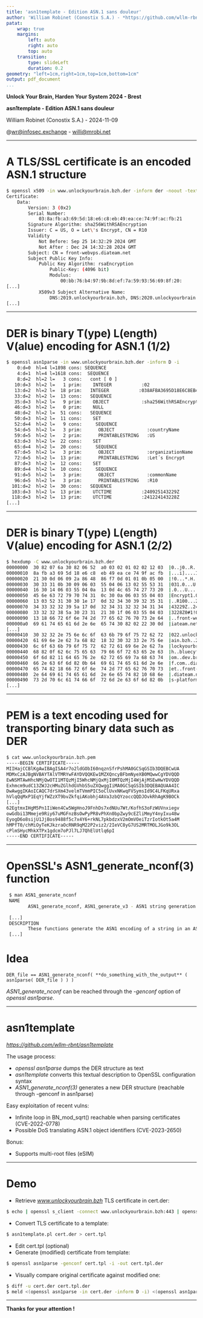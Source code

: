 ```yaml
---
title: 'asn1template - Edition ASN.1 sans douleur'
author: 'William Robinet (Conostix S.A.) - *https://github.com/wllm-rbnt/asn1template*'
patat:
    wrap: true
    margins:
        left: auto
        right: auto
        top: auto
    transition:
        type: slideLeft
        duration: 0.2
geometry: "left=1cm,right=1cm,top=1cm,bottom=1cm"
output: pdf_document
...
```


**Unlock Your Brain, Harden Your System 2024 - Brest**

**asn1template - Edition ASN.1 sans douleur**

William Robinet (Conostix S.A.) - 2024-11-09

@wr@infosec.exchange - willi@mrobi.net

---

<!--config:
margins:
    left: 10
    right: 10
-->

# A TLS/SSL certificate is an encoded ASN.1 structure

```bash
$ openssl x509 -in www.unlockyourbrain.bzh.der -inform der -noout -text
Certificate:
    Data:
        Version: 3 (0x2)
        Serial Number:
            03:8a:fb:a3:69:5d:18:e6:c8:eb:49:ea:ce:74:9f:ac:fb:21
        Signature Algorithm: sha256WithRSAEncryption
        Issuer: C = US, O = Let\'s Encrypt, CN = R10
        Validity
            Not Before: Sep 25 14:32:29 2024 GMT
            Not After : Dec 24 14:32:28 2024 GMT
        Subject: CN = front-webvps.diateam.net
        Subject Public Key Info:
            Public Key Algorithm: rsaEncryption
                Public-Key: (4096 bit)
                Modulus:
                    00:bb:76:b4:97:9b:8d:ef:7a:59:93:56:69:8f:20:
[...]
            X509v3 Subject Alternative Name: 
                DNS:2019.unlockyourbrain.bzh, DNS:2020.unlockyourbrain.bzh, [...] DNS:www2.bluecyforce.com
[...]
```
---

<!--config:
margins:
    left: 10
    right: 10
-->

# DER is binary T(ype) L(ength) V(alue) encoding for ASN.1 (1/2)

```bash
$ openssl asn1parse -in www.unlockyourbrain.bzh.der -inform D -i
    0:d=0  hl=4 l=1898 cons: SEQUENCE          
    4:d=1  hl=4 l=1618 cons:  SEQUENCE          
    8:d=2  hl=2 l=   3 cons:   cont [ 0 ]        
   10:d=3  hl=2 l=   1 prim:    INTEGER           :02
   13:d=2  hl=2 l=  18 prim:   INTEGER           :038AFBA3695D18E6C8EB49EACE749FACFB21
   33:d=2  hl=2 l=  13 cons:   SEQUENCE          
   35:d=3  hl=2 l=   9 prim:    OBJECT            :sha256WithRSAEncryption
   46:d=3  hl=2 l=   0 prim:    NULL              
   48:d=2  hl=2 l=  51 cons:   SEQUENCE          
   50:d=3  hl=2 l=  11 cons:    SET               
   52:d=4  hl=2 l=   9 cons:     SEQUENCE          
   54:d=5  hl=2 l=   3 prim:      OBJECT            :countryName
   59:d=5  hl=2 l=   2 prim:      PRINTABLESTRING   :US
   63:d=3  hl=2 l=  22 cons:    SET               
   65:d=4  hl=2 l=  20 cons:     SEQUENCE          
   67:d=5  hl=2 l=   3 prim:      OBJECT            :organizationName
   72:d=5  hl=2 l=  13 prim:      PRINTABLESTRING   :Let´s Encrypt
   87:d=3  hl=2 l=  12 cons:    SET               
   89:d=4  hl=2 l=  10 cons:     SEQUENCE          
   91:d=5  hl=2 l=   3 prim:      OBJECT            :commonName
   96:d=5  hl=2 l=   3 prim:      PRINTABLESTRING   :R10
  101:d=2  hl=2 l=  30 cons:   SEQUENCE          
  103:d=3  hl=2 l=  13 prim:    UTCTIME           :240925143229Z
  118:d=3  hl=2 l=  13 prim:    UTCTIME           :241224143228Z
[...]
```

---

<!--config:
margins:
    left: 10
    right: 10
-->

# DER is binary T(ype) L(ength) V(alue) encoding for ASN.1 (2/2)

```bash
$ hexdump -C www.unlockyourbrain.bzh.der 
00000000  30 82 07 6a 30 82 06 52  a0 03 02 01 02 02 12 03  |0..j0..R........|
00000010  8a fb a3 69 5d 18 e6 c8  eb 49 ea ce 74 9f ac fb  |...i]....I..t...|
00000020  21 30 0d 06 09 2a 86 48  86 f7 0d 01 01 0b 05 00  |!0...*.H........|
00000030  30 33 31 0b 30 09 06 03  55 04 06 13 02 55 53 31  |031.0...U....US1|
00000040  16 30 14 06 03 55 04 0a  13 0d 4c 65 74 27 73 20  |.0...U....Let´s |
00000050  45 6e 63 72 79 70 74 31  0c 30 0a 06 03 55 04 03  |Encrypt1.0...U..|
00000060  13 03 52 31 30 30 1e 17  0d 32 34 30 39 32 35 31  |..R100...2409251|
00000070  34 33 32 32 39 5a 17 0d  32 34 31 32 32 34 31 34  |43229Z..24122414|
00000080  33 32 32 38 5a 30 23 31  21 30 1f 06 03 55 04 03  |3228Z0#1!0...U..|
00000090  13 18 66 72 6f 6e 74 2d  77 65 62 76 70 73 2e 64  |..front-webvps.d|
000000a0  69 61 74 65 61 6d 2e 6e  65 74 30 82 02 22 30 0d  |iateam.net0.. 0.|
[...]
00000410  30 32 32 2e 75 6e 6c 6f  63 6b 79 6f 75 72 62 72  |022.unlockyourbr|
00000420  61 69 6e 2e 62 7a 68 82  18 32 30 32 33 2e 75 6e  |ain.bzh..2023.un|
00000430  6c 6f 63 6b 79 6f 75 72  62 72 61 69 6e 2e 62 7a  |lockyourbrain.bz|
00000440  68 82 0f 62 6c 75 65 63  79 66 6f 72 63 65 2e 63  |h..bluecyforce.c|
00000450  6f 6d 82 11 64 65 76 2e  62 72 65 69 7a 68 63 74  |om..dev.breizhct|
00000460  66 2e 63 6f 6d 82 0b 64  69 61 74 65 61 6d 2e 6e  |f.com..diateam.n|
00000470  65 74 82 18 66 72 6f 6e  74 2d 77 65 62 76 70 73  |et..front-webvps|
00000480  2e 64 69 61 74 65 61 6d  2e 6e 65 74 82 10 68 6e  |.diateam.net..hn|
00000490  73 2d 70 6c 61 74 66 6f  72 6d 2e 63 6f 6d 82 0b  |s-platform.com..|
[...]
```

---

<!--config:
margins:
    left: 10
    right: 10
-->

# PEM is a text encoding used for transporting binary data such as DER

```bash
$ cat www.unlockyourbrain.bzh.pem
-----BEGIN CERTIFICATE-----
MIIHajCCBlKgAwIBAgISA4r7o2ldGObI60nqznSfrPshMA0GCSqGSIb3DQEBCwUA
MDMxCzAJBgNVBAYTAlVTMRYwFAYDVQQKEw1MZXQncyBFbmNyeXB0MQwwCgYDVQQD
EwNSMTAwHhcNMjQwOTI1MTQzMjI5WhcNMjQxMjI0MTQzMjI4WjAjMSEwHwYDVQQD
Exhmcm9udC13ZWJ2cHMuZGlhdGVhbS5uZXQwggIiMA0GCSqGSIb3DQEBAQUAA4IC
DwAwggIKAoICAQC7drSXm43velmTVmmPIC5oClUvxNKwqFVSymsId9C4LFKqURxa
hVlqQqMxP1EqYjfWZzXT9bvZkfqiAKobhj4AVa3zbQYzoccQQDJOvkRhAgK9BOCk
[...]
62EgtmxIHgM5Pn1IiWen4Cw5WgHnoJ9FnhDs7xdNUu7Wt/KofhS3oFzWUVnxiegv
owGdbi13Mmeje9Riy67uMGFnzBsOwPyPR8vPhXn0bpZwy9cEZliMmyY4nyIxu48w
EyogD6o8sijU1JjBos9488f5c7x4Y6+rkNL7pkbdzxV2mOmVOeiTzrIotkOt5a4M
hMPfT0/chMiOyTeKJkzraOcRNR9qM22P2viz2/2IeVC8yG7US2MRTMOLJGo9k3OL
cPlmSHycMhkXTPx1gdcm7oPJl7LJ7QhElUtlq6pI
-----END CERTIFICATE-----
```
    
---

<!--config:
margins:
    left: 10
    right: 10
-->

# OpenSSL's ASN1\_generate_nconf(3) function

```bash
 $ man ASN1_generate_nconf
 NAME
        ASN1_generate_nconf, ASN1_generate_v3 - ASN1 string generation functions
 
 [...]
 DESCRIPTION
        These functions generate the ASN1 encoding of a string in an ASN1_TYPE structure.
 [...]
```

# Idea

    DER_file == ASN1_generate_nconf( **do_something_with_the_output** ( asn1parse( DER_file ) ) )

*ASN1\_generate_nconf* can be reached through the *-genconf* option of *openssl asn1parse*.

---

<!--config:
margins:
    left: 10
    right: 10
-->

# asn1template

*https://github.com/wllm-rbnt/asn1template*

The usage process:

- *openssl asn1parse* dumps the DER structure as text
- *asn1template* converts this textual description to OpenSSL configuration syntax
- *ASN1_generate_nconf(3)* generates a new DER structure (reachable through -genconf in asn1parse)

Easy exploitation of recent vulns:

- Infinite loop in BN\_mod\_sqrt() reachable when parsing certificates (CVE-2022-0778)
- Possible DoS translating ASN.1 object identifiers (CVE-2023-2650)

Bonus:

- Supports multi-root files (eSIM)

---

<!--config:
margins:
    left: 10
    right: 10
-->

# Demo

- Retrieve *www.unlockyourbrain.bzh* TLS certificate in cert.der:

```bash
$ echo | openssl s_client -connect www.unlockyourbrain.bzh:443 | openssl x509 -out cert.der -outform D
```

- Convert TLS certificate to a template:

```bash
$ asn1template.pl cert.der > cert.tpl
```
   
- Edit cert.tpl (optional)
- Generate (modified) certificate from template:
   
```bash
$ openssl asn1parse -genconf cert.tpl -i -out cert.tpl.der
```

- Visually compare original certificate against modified one:

```bash
$ diff -u cert.der cert.tpl.der
$ meld <(openssl asn1parse -in cert.der -inform D -i) <(openssl asn1parse -in cert.tpl.der -inform D -i)
```

---

<!--config:
margins:
    left: 10
    right: 10
-->

**Thanks for your attention !**

